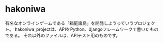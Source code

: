 # hakoniwa

有名なオンラインゲームである「箱庭諸島」を開発しようっていうプロジェクト。
hakoniwa_projectは、APIをPython、djangoフレームワークで書いたものである。
それ以外のファイルは、APIテスト用のものです。
